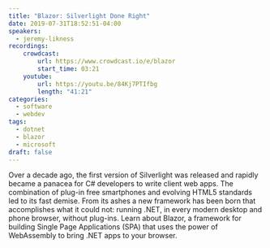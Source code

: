 ```yaml
---
title: "Blazor: Silverlight Done Right"
date: 2019-07-31T18:52:51-04:00
speakers:
  - jeremy-likness
recordings:
    crowdcast:
        url: https://www.crowdcast.io/e/blazor
        start_time: 03:21
    youtube:
        url: https://youtu.be/84Kj7PTIfbg
        length: "41:21"
categories:
  - software
  - webdev
tags:
  - dotnet
  - blazor
  - microsoft
draft: false
---
```


Over a decade ago, the first version of Silverlight was released and rapidly became a panacea for C# developers to write client web apps. The combination of plug-in free smartphones and evolving HTML5 standards led to its fast demise. From its ashes a new framework has been born that accomplishes what it could not: running .NET, in every modern desktop and phone browser, without plug-ins. Learn about Blazor, a framework for building Single Page Applications (SPA) that uses the power of WebAssembly to bring .NET apps to your browser.
